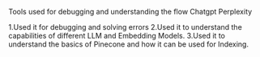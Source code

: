 Tools used for debugging and understanding the flow
 Chatgpt 
 Perplexity

1.Used it for debugging and solving errors 
2.Used it to understand the capabilities of different LLM and Embedding Models.
3.Used it to understand the basics of Pinecone and how it can be used for Indexing.
